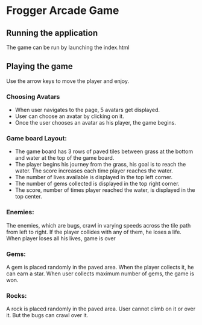 # Frogger Arcade Game

## Running the application
The game can be run by launching the index.html

## Playing the game
Use the arrow keys to move the player and enjoy.

### Choosing Avatars
- When user navigates to the page, 5 avatars get displayed.
- User can choose an avatar by clicking on it.
- Once the user chooses an avatar as his player, the game begins.

### Game board Layout:
- The game board has 3 rows of paved tiles between grass at the bottom and water at the top of the game board.
- The player begins his journey from the grass, his goal is to reach the water. The score increases each time player reaches the water.
- The number of lives available is displayed in the top left corner.
- The number of gems collected is displayed in the top right corner.
- The score, number of times player reached the water, is displayed in the top center.

### Enemies:
The enemies, which are bugs, crawl in varying speeds across the tile path from left to right.
If the player collides with any of them, he loses a life. When player loses all his lives, game is over

### Gems:
A gem is placed randomly in the paved area. When the player collects it, he can earn a star.
When user collects maximum number of gems, the game is won.

### Rocks:
A rock is placed randomly in the paved area. User cannot climb on it or over it. But the bugs can crawl over it.


